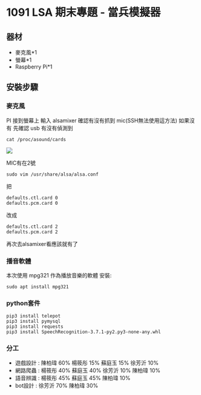 # 1091 LSA 期末專題 - 當兵模擬器

## 器材
- 麥克風*1
- 螢幕*1
- Raspberry Pi*1

## 安裝步驟
### 麥克風
PI 接到螢幕上 輸入 alsamixer 確認有沒有抓到 mic(SSH無法使用這方法)
如果沒有
先確認 usb 有沒有偵測到
```
cat /proc/asound/cards
```
![](https://i.imgur.com/Vnko99V.png)

MIC有在2號

```
sudo vim /usr/share/alsa/alsa.conf
```

把
```
defaults.ctl.card 0
defaults.pcm.card 0
```
改成
```
defaults.ctl.card 2
defaults.pcm.card 2
```

再次去alsamixer看應該就有了

### 播音軟體
本次使用 mpg321 作為播放音樂的軟體
安裝:
```
sudo apt install mpg321
```

### python套件
```
pip3 install telepot
pip3 install pymysql
pip3 install requests
pip3 install SpeechRecognition-3.7.1-py2.py3-none-any.whl
```

### 分工
- 遊戲設計 : 陳柏瑋 60% 楊筱彤 15% 蘇庭玉 15% 徐芳沂 10%
- 網路爬蟲 : 楊筱彤 40% 蘇庭玉 40% 徐芳沂 10% 陳柏瑋 10%
- 語音辨識 : 楊筱彤 45% 蘇庭玉 45% 陳柏瑋 10%
- bot設計 : 徐芳沂 70% 陳柏瑋 30%